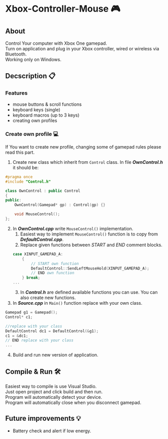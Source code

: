 # Xbox-Controller-Mouse 🎮 

## About
Control Your computer with Xbox One gamepad.  
Turn on application and plug in your Xbox controller, wired or wireless via Bluetooth.  
Working only on Windows.  

## Decscription 📋
### Features 
- mouse buttons & scroll functions
- keyboard keys (single)
- keyboard macros (up to 3 keys)
- creating own profiles

### Create own profile 💻
If You want to create new profile, changing some of gamepad rules please read this part.
1. Create new class which inherit from `Control` class. In file ___OwnControl.h___ it should be:
```cpp
#pragma once
#include "Control.h"

class OwnControl : public Control
{
public:
	OwnControl(Gamepad* gp) : Control(gp) {}

	void MouseControl();
};
```
2. In ___OwnControl.cpp___ write `MouseControl()` implementation.
    1. Easiest way to implement `MouseControl()` function is to copy from ___DefaultControl.cpp___.
    2. Replace given functions between _START_ and _END_ comment blocks.
    ```cpp
    case XINPUT_GAMEPAD_A:
        {
            // START own function
            DefaultControl::SendLeftMouseHold(XINPUT_GAMEPAD_A);
            // END own function
        } break;
    ...
    ```
    3. In ___Control.h___ are defined available functions you can use. You can also create new functions.
3. In ___Source.cpp___ in `Main()` function replace with your own class.
```cpp
Gamepad g1 = Gamepad();
Control* c1;

//replace with your class
DefaultControl dc1 = DefaultControl(&g1);
c1 = &dc1;
// END replace with your class
...
```
4. Build and run new version of application.

## Compile & Run 🛠️ 
Easiest way to compile is use Visual Studio.  
Just open project and click build and then run.  
Program will automatically detect your device.  
Program will automatically close when you disconnect gamepad.  

## Future improvements 💡
 - Battery check and alert if low energy.
